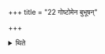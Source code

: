 +++
title = "22 गोष्टोमेन बुभूषन्"

+++

<details><summary>थिते</summary>

गोष्टोमेन बुभूषन् २२
</details>
